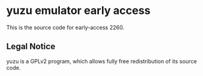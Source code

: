 yuzu emulator early access
=============

This is the source code for early-access 2260.

## Legal Notice

yuzu is a GPLv2 program, which allows fully free redistribution of its source code.